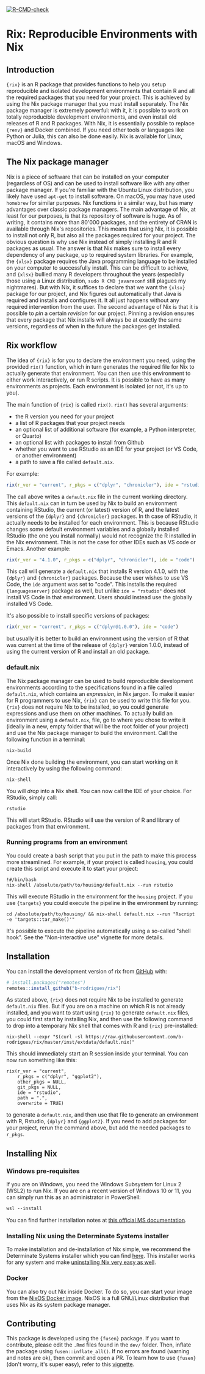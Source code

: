 
<!-- badges: start -->
[![R-CMD-check](https://github.com/b-rodrigues/rix/actions/workflows/R-CMD-check.yaml/badge.svg)](https://github.com/b-rodrigues/rix/actions/workflows/R-CMD-check.yaml) <!-- badges: end -->

<!-- README.md is generated from README.Rmd. Please edit that file -->
# Rix: Reproducible Environments with Nix

## Introduction

`{rix}` is an R package that provides functions to help you setup reproducible and isolated development environments that contain R and all the required packages that you need for your project. This is achieved by using the Nix package manager that you must install separately. The Nix package manager is extremely powerful: with it, it is possible to work on totally reproducible development environments, and even install old releases of R and R packages. With Nix, it is essentially possible to replace `{renv}` and Docker combined. If you need other tools or languages like Python or Julia, this can also be done easily. Nix is available for Linux, macOS and Windows.

## The Nix package manager

Nix is a piece of software that can be installed on your computer (regardless of OS) and can be used to install software like with any other package manager. If you're familiar with the Ubuntu Linux distribution, you likely have used `apt-get` to install software. On macOS, you may have used `homebrew` for similar purposes. Nix functions in a similar way, but has many advantages over classic package managers. The main advantage of Nix, at least for our purposes, is that its repository of software is huge. As of writing, it contains more than 80'000 packages, and the entirety of CRAN is available through Nix's repositories. This means that using Nix, it is possible to install not only R, but also all the packages required for your project. The obvious question is why use Nix instead of simply installing R and R packages as usual. The answer is that Nix makes sure to install every dependency of any package, up to required system libraries. For example, the `{xlsx}` package requires the Java programming language to be installed on your computer to successfully install. This can be difficult to achieve, and `{xlsx}` bullied many R developers throughout the years (especially those using a Linux distribution, `sudo R CMD javareconf` still plagues my nightmares). But with Nix, it suffices to declare that we want the `{xlsx}` package for our project, and Nix figures out automatically that Java is required and installs and configures it. It all just happens without any required intervention from the user. The second advantage of Nix is that it is possible to *pin* a certain *revision* for our project. Pinning a revision ensures that every package that Nix installs will always be at exactly the same versions, regardless of when in the future the packages get installed.

## Rix workflow

The idea of `{rix}` is for you to declare the environment you need, using the provided `rix()` function, which in turn generates the required file for Nix to actually generate that environment. You can then use this environment to either work interactively, or run R scripts. It is possible to have as many environments as projects. Each environment is isolated (or not, it's up to you).

The main function of `{rix}` is called `rix()`. `rix()` has several arguments:

-   the R version you need for your project
-   a list of R packages that your project needs
-   an optional list of additional software (for example, a Python interpreter, or Quarto)
-   an optional list with packages to install from Github
-   whether you want to use RStudio as an IDE for your project (or VS Code, or another environment)
-   a path to save a file called `default.nix`.

For example:

``` r
rix(r_ver = "current", r_pkgs = c("dplyr", "chronicler"), ide = "rstudio")
```

The call above writes a `default.nix` file in the current working directory. This `default.nix` can in turn be used by Nix to build an environment containing RStudio, the current (or latest) version of R, and the latest versions of the `{dplyr}` and `{chronicler}` packages. In th case of RStudio, it actually needs to be installed for each environment. This is because RStudio changes some default environment variables and a globally installed RStudio (the one you install normally) would not recognize the R installed in the Nix environment. This is not the case for other IDEs such as VS code or Emacs. Another example:

``` r
rix(r_ver = "4.1.0", r_pkgs = c("dplyr", "chronicler"), ide = "code")
```

This call will generate a `default.nix` that installs R version 4.1.0, with the `{dplyr}` and `{chronicler}` packages. Because the user wishes to use VS Code, the `ide` argument was set to "code". This installs the required `{languageserver}` package as well, but unlike `ide = "rstudio"` does not install VS Code in that environment. Users should instead use the globally installed VS Code.

It's also possible to install specific versions of packages:

``` r
rix(r_ver = "current", r_pkgs = c("dplyr@1.0.0"), ide = "code")
```

but usually it is better to build an environment using the version of R that was current at the time of the release of `{dplyr}` version 1.0.0, instead of using the current version of R and install an old package.

### default.nix

The Nix package manager can be used to build reproducible development environments according to the specifications found in a file called `default.nix`, which contains an *expression*, in Nix jargon. To make it easier for R programmers to use Nix, `{rix}` can be used to write this file for you. `{rix}` does not require Nix to be installed, so you could generate expressions and use them on other machines. To actually build an environment using a `default.nix`, file, go to where you chose to write it (ideally in a new, empty folder that will be the root folder of your project) and use the Nix package manager to build the environment. Call the following function in a terminal:

    nix-build

Once Nix done building the environment, you can start working on it interactively by using the following command:

    nix-shell

You will *drop* into a Nix shell. You can now call the IDE of your choice. For RStudio, simply call:

    rstudio

This will start RStudio. RStudio will use the version of R and library of packages from that environment.

### Running programs from an environment

You could create a bash script that you put in the path to make this process more streamlined. For example, if your project is called `housing`, you could create this script and execute it to start your project:

    !#/bin/bash
    nix-shell /absolute/path/to/housing/default.nix --run rstudio

This will execute RStudio in the environment for the `housing` project. If you use `{targets}` you could execute the pipeline in the environment by running:

    cd /absolute/path/to/housing/ && nix-shell default.nix --run "Rscript -e 'targets::tar_make()'"

It's possible to execute the pipeline automatically using a so-called "shell hook". See the "Non-interactive use" vignette for more details.

## Installation

You can install the development version of rix from [GitHub](https://github.com/) with:

``` r
# install.packages("remotes")
remotes::install_github("b-rodrigues/rix")
```

As stated above, `{rix}` does not require Nix to be installed to generate `default.nix` files. But if you are on a machine on which R is not already installed, and you want to start using `{rix}` to generate `default.nix` files, you could first start by installing Nix, and then use the following command to drop into a temporary Nix shell that comes with R and `{rix}` pre-installed:

    nix-shell --expr "$(curl -sl https://raw.githubusercontent.com/b-rodrigues/rix/master/inst/extdata/default.nix)"

This should immediately start an R session inside your terminal. You can now run something like this:

    rix(r_ver = "current",
        r_pkgs = c("dplyr", "ggplot2"),
        other_pkgs = NULL,
        git_pkgs = NULL,
        ide = "rstudio",
        path = ".",
        overwrite = TRUE)

to generate a `default.nix`, and then use that file to generate an environment with R, Rstudio, `{dplyr}` and `{ggplot2}`. If you need to add packages for your project, rerun the command above, but add the needed packages to `r_pkgs`.

## Installing Nix

### Windows pre-requisites

If you are on Windows, you need the Windows Subsystem for Linux 2 (WSL2) to run Nix. If you are on a recent version of Windows 10 or 11, you can simply run this as an administrator in PowerShell:

``` ps
wsl --install
```

You can find further installation notes at [this official MS documentation](https://learn.microsoft.com/en-us/windows/wsl/install).

### Installing Nix using the Determinate Systems installer

To make installation and de-installation of Nix simple, we recommend the Determinate Systems installer which you can find [here](https://zero-to-nix.com/start/install). This installer works for any system and make [uninstalling Nix very easy as well](https://zero-to-nix.com/start/uninstall).

### Docker

You can also try out Nix inside Docker. To do so, you can start your image from the [NixOS Docker image](https://hub.docker.com/r/nixos/nix/). NixOS is a full GNU/Linux distribution that uses Nix as its system package manager.

## Contributing

This package is developed using the `{fusen}` package. If you want to contribute, please edit the `.Rmd` files found in the `dev/` folder. Then, inflate the package using `fusen::inflate_all()`. If no errors are found (warning and notes are ok), then commit and open a PR. To learn how to use `{fusen}` (don't worry, it's super easy), refer to this [vignette](https://thinkr-open.github.io/fusen/articles/How-to-use-fusen.html).
